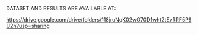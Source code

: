 DATASET AND RESULTS ARE AVAILABLE AT: 

https://drive.google.com/drive/folders/118jruNqK02wO70D1wht2tEvRRF5P9U2h?usp=sharing
